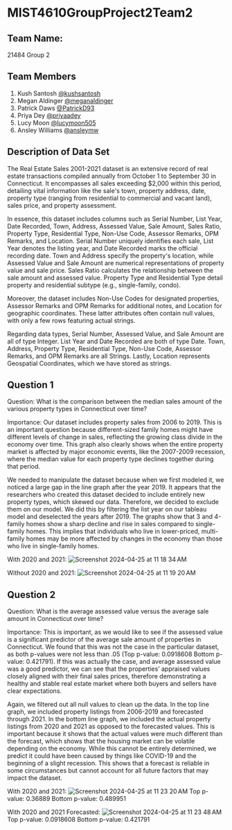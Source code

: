 # MIST4610GroupProject2Team2
## Team Name:
21484 Group 2
## Team Members
1. Kush Santosh [@kushsantosh](https://github.com/kushsantosh)
2. Megan Aldinger [@meganaldinger](https://github.com/meganaldinger)
3. Patrick Daws [@PatrickD93](https://github.com/PatrickD93)
4. Priya Dey [@priyaadey](https://www.github.com/priyaadey)
5. Lucy Moon [@lucymoon505](https://github.com/lucymoon505/4610GroupProject1)
6. Ansley Williams [@ansleymw](https://github.com/ansleymw/ansley4610)

## Description of Data Set
The Real Estate Sales 2001-2021 dataset is an extensive record of real estate transactions compiled annually from October 1 to September 30 in Connecticut. It encompasses all sales exceeding $2,000 within this period, detailing vital information like the sale's town, property address, date, property type (ranging from residential to commercial and vacant land), sales price, and property assessment.

In essence, this dataset includes columns such as Serial Number, List Year, Date Recorded, Town, Address, Assessed Value, Sale Amount, Sales Ratio, Property Type, Residential Type, Non-Use Code, Assessor Remarks, OPM Remarks, and Location. Serial Number uniquely identifies each sale, List Year denotes the listing year, and Date Recorded marks the official recording date. Town and Address specify the property's location, while Assessed Value and Sale Amount are numerical representations of property value and sale price. Sales Ratio calculates the relationship between the sale amount and assessed value. Property Type and Residential Type detail property and residential subtype (e.g., single-family, condo).

Moreover, the dataset includes Non-Use Codes for designated properties, Assessor Remarks and OPM Remarks for additional notes, and Location for geographic coordinates. These latter attributes often contain null values, with only a few rows featuring actual strings.

Regarding data types, Serial Number, Assessed Value, and Sale Amount are all of type Integer. List Year and Date Recorded are both of type Date. Town, Address, Property Type, Residential Type, Non-Use Code, Assessor Remarks, and OPM Remarks are all Strings. Lastly, Location represents Geospatial Coordinates, which we have stored as strings.

## Question 1
Question: What is the comparison between the median sales amount of the various property types in Connecticut over time?

Importance: Our dataset includes property sales from 2006 to 2019. This is an important question because different-sized family homes might have different levels of change in sales, reflecting the growing class divide in the economy over time. This graph also clearly shows when the entire property market is affected by major economic events, like the 2007-2009 recession, where the median value for each property type declines together during that period. 

We needed to manipulate the dataset because when we first modeled it, we noticed a large gap in the line graph after the year 2019. It appears that the researchers who created this dataset decided to include entirely new property types, which skewed our data. Therefore, we decided to exclude them on our model. We did this by filtering the list year on our tableau model and deselected the years after 2019. The graphs show that 3 and 4-family homes show a sharp decline and rise in sales compared to single-family homes. This implies that individuals who live in lower-priced, multi-family homes may be more affected by changes in the economy than those who live in single-family homes. 

With 2020 and 2021: 
![Screenshot 2024-04-25 at 11 18 34 AM](https://github.com/kushsantosh/MIST4610GroupProject2Team2/assets/165107122/8486a7f4-4349-45c4-b9f7-358ba829a452)

Without 2020 and 2021: 
![Screenshot 2024-04-25 at 11 19 20 AM](https://github.com/kushsantosh/MIST4610GroupProject2Team2/assets/165107122/ee3ef238-7382-4671-b140-71f8e7e921bd)

## Question 2
Question: What is the average assessed value versus the average sale amount in Connecticut over time?

Importance: This is important, as we would like to see if the assessed value is a significant predictor of the average sale amount of properties in Connecticut. We found that this was not the case in the particular dataset, as both p-values were not less than .05 (Top p-value: 0.0918608 Bottom p-value: 0.421791). If this was actually the case, and average assessed value was a good predictor, we can see that the properties’ appraised values closely aligned with their final sales prices, therefore demonstrating a healthy and stable real estate market where both buyers and sellers have clear expectations. 

Again, we filtered out all null values to clean up the data. In the top line graph, we included property listings from 2006-2019 and forecasted through 2021. In the bottom line graph, we included the actual property listings from 2020 and 2021 as opposed to the forecasted values.  This is important because it shows that the actual values were much different than the forecast, which shows that the housing market can be volatile depending on the economy. While this cannot be entirely determined, we predict it could have been caused by things like COVID-19 and the beginning of a slight recession. This shows that a forecast is reliable in some circumstances but cannot account for all future factors that may impact the dataset. 

With 2020 and 2021:
![Screenshot 2024-04-25 at 11 23 20 AM](https://github.com/kushsantosh/MIST4610GroupProject2Team2/assets/165107122/f61ef5f4-765b-4f29-9190-b04c556dec8e)
Top p-value: 0.36889
Bottom p-value: 0.489951

With 2020 and 2021 Forecasted:
![Screenshot 2024-04-25 at 11 23 48 AM](https://github.com/kushsantosh/MIST4610GroupProject2Team2/assets/165107122/0b87efd6-16ab-4cbd-bf5c-87acbaf32fcb)
Top p-value: 0.0918608
Bottom p-value: 0.421791


